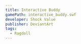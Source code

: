 ```yaml
---
title: Interactive Buddy
gamePath: interactive_buddy.swf
developer: Shock Value
publisher: DeviantArt
tags:
  - Ragdoll
---
```


